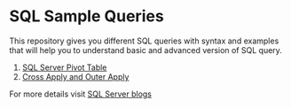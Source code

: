 # SQL Sample Queries
This repository gives you different SQL queries with syntax and examples that will help you to understand basic and advanced version of SQL query.

1. [SQL Server Pivot Table](https://github.com/geeksarray/SQLSampleQueries/blob/master/sql-server-pviot-tables.sql)
1. [Cross Apply and Outer Apply](https://github.com/geeksarray/SQLSampleQueries/blob/master/cross-appy-and-outer-apply-in-sql-server-with-examples.sql)

For more details visit [SQL Server blogs](https://geeksarray.com/blog/tag/sql-server)

